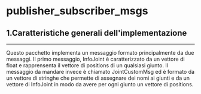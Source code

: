 # publisher_subscriber_msgs


## 1.Caratteristiche generali dell'implementazione
***
Questo pacchetto implementa un messaggio formato principalmente da due messaggi. Il primo messaggio, InfoJoint è caratterizzato da un vettore di float e rapprensenta il vettore di positions di un qualsiasi giunto. Il messaggio da mandare invece è chiamato JointCustomMsg ed è formato da un vettore di stringhe che permette di assegnare dei nomi ai giunti e da un vettore di InfoJoint in modo da avere per ogni giunto un vettore di positions.